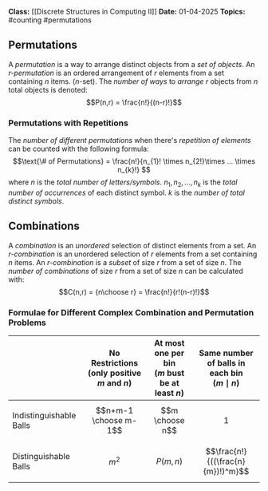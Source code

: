**Class:** [[Discrete Structures in Computing II]]
**Date:** 01-04-2025
**Topics:** #counting #permutations

## Permutations
A *permutation* is a way to arrange distinct objects from a *set of objects*. An *r-permutation* is an ordered arrangement of $r$ elements from a set containing $n$ items. ($n$-set).
The *number of ways* to *arrange* $r$ objects from $n$ total objects is denoted:
$$P(n,r) = \frac{n!}{(n-r)!}$$
### Permutations with Repetitions
The *number of different permutations* when there's *repetition of elements* can be counted with the following formula:
$$\text{\# of Permutations} = \frac{n!}{n_{1}! \times n_{2!}\times ... \times n_{k}!} $$
where $n$ is the *total number of letters/symbols*.
$n_{1}, n_{2}, ..., n_k$ is the *total number of occurrences* of each distinct symbol.
$k$ is the *number of total distinct symbols*.

## Combinations
A *combination* is an *unordered* selection of distinct elements from a set. An *r-combination* is an unordered selection of $r$ elements from a set containing $n$ items. An *r-combination* is a *subset* of size $r$ from a set of size $n$. The *number of combinations* of size $r$ from a set of size $n$ can be calculated with:
$$C(n,r) = {n\choose r} = \frac{n!}{r!(n-r)!}$$
### Formulae for Different Complex Combination and Permutation Problems

|                         | No Restrictions<br>(only positive $m$ and $n$) | At most one per bin <br>($m$ bust be at least $n$) | Same number of balls in each bin<br>($m\mid n$) |
| ----------------------- | ---------------------------------------------- | -------------------------------------------------- | ----------------------------------------------- |
| Indistinguishable Balls | $$n+m-1 \choose m-1$$                          | $$m \choose n$$                                    | $$1$$                                           |
| Distinguishable Balls   | $$m^2$$                                        | $$P(m,n)$$                                         | $$\frac{n!}{((\frac{n}{m})!)^m}$$               |

